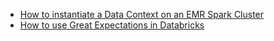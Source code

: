 - [How to instantiate a Data Context on an EMR Spark Cluster](/docs/deployment_patterns/how_to_instantiate_a_data_context_on_an_emr_spark_cluster)
- [How to use Great Expectations in Databricks](/docs/deployment_patterns/how_to_use_great_expectations_in_databricks)